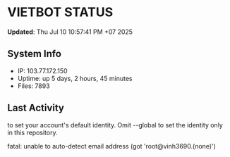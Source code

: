 # VIETBOT STATUS
**Updated**: Thu Jul 10 10:57:41 PM +07 2025

## System Info
- IP: 103.77.172.150
- Uptime: up 5 days, 2 hours, 45 minutes
- Files: 7893

## Last Activity

to set your account's default identity.
Omit --global to set the identity only in this repository.

fatal: unable to auto-detect email address (got 'root@vinh3690.(none)')
